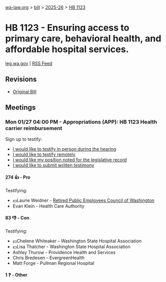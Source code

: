 [wa-law.org](/) > [bill](/bill/) > [2025-26](/bill/2025-26/) > [HB 1123](/bill/2025-26/hb/1123/)

# HB 1123 - Ensuring access to primary care, behavioral health, and affordable hospital services.
[leg.wa.gov](https://app.leg.wa.gov/billsummary?BillNumber=1123&Year=2025&Initiative=false) | [RSS Feed](./rss.xml)

## Revisions
* [Original Bill](1/)

## Meetings
### Mon 01/27 04:00 PM - Appropriations (APP): HB 1123 Health carrier reimbursement
Sign up to testify:
* [I would like to testify in person during the hearing](https://app.leg.wa.gov/csi/Testifier/Add?chamber=House&mId=32566&aId=162013&caId=25065&tId=1)
* [I would like to testify remotely](https://app.leg.wa.gov/csi/Testifier/Add?chamber=House&mId=32566&aId=162013&caId=25065&tId=2)
* [I would like my position noted for the legislative record](https://app.leg.wa.gov/csi/Testifier/Add?chamber=House&mId=32566&aId=162013&caId=25065&tId=3)
* [I would like to submit written testimony](https://app.leg.wa.gov/csi/Testifier/Add?chamber=House&mId=32566&aId=162013&caId=25065&tId=4)

#### 274 👍 - Pro
Testifying:
* 💵Laurie Weidner - [Retired Public Employees Council of Washington](/org/retired_public_employees_council_of_washington/)
* Evan Klein - Health Care Authority

#### 83 👎 - Con
Testifying:
* 💵Chelene Whiteaker - Washington State Hospital Association
* 💵Lisa Thatcher - Washington State Hospital Association
* Ashley Thurow - Providence Health and Services
* Chris Bredesen - EvergreenHealth
* Matt Forge - Pullman Regional Hospital

#### 1 ❓ - Other
